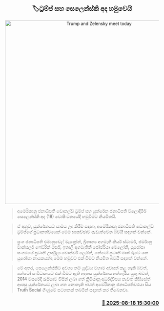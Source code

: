 <p align='center'><b><h2 align='center' title='Trump and Zelensky meet today'>🏷ට්‍රම්ප් සහ සෙලෙන්ස්කි අද හමුවෙයි</h2></b></p>
<p align='center'><img src='https://helakuru.sgp1.cdn.digitaloceanspaces.com/esana/images/lib/donald-trump-2025.jpg' width='600' alt='Trump and Zelensky meet today'></p>

> අමෙරිකානු ජනාධිපති ඩොනල්ඩ් ට්‍රම්ප් සහ යුක්රේන ජනාධිපති ව්ලොදිමීර් සෙලෙන්ස්කි අද (18) වොෂිංටනයේදී හමුවීමට නියමිතයි.

> ඒ අනුව, යුක්රේනයට සාමය උදා කිරීම සඳහා, අමෙරිකානු ජනාධිපති ඩොනල්ඩ් ට්‍රම්ප්ගේ ප්‍රධානත්වයෙන් මෙම සාකච්ඡාව පැවැත්වෙන බවයි සඳහන් වන්නේ.

> ප්‍රංශ ජනාධිපති එමානුවෙල් මැක්‍රෝන්, බ්‍රිතාන්‍ය අගමැති කියර් ස්ටාමර්, ජර්මානු චාන්සලර් ෆෙඩ්රික් මර්ස්, ඉතාලි අගමැතිනී ජෝර්ජියා මෙලෝනි, යුරෝපා සංගමයේ ප්‍රධානී උර්සුලා වොන්ඩර් ලෙයින්, නේටෝ ප්‍රධානී මාක් රුටේ යන යුරෝපා නායකයන්ද මෙම හමුවට එක් වීමට නියමිත බවයි සඳහන් වන්නේ.

> මේ අතර, සෙලෙන්ස්කිට අවශ්‍ය නම් යුද්ධය වහාම අවසන් කළ හැකි බවත්, නේටෝ සංවිධානයට එක් වීමට ඇති අදහස යුක්රේනය අත්හැරිය යුතු බවත්, 2014 වසරේදී රුසියාව විසින් ලබා ගත් ක්‍රිමියානු අර්ධද්වීපය නැවත කිසිසේත් ආපසු යුක්රේනයට ලබා ගත නොහැකි බවත් අමෙරිකානු ජනාධිපතිවරයා සිය Truth Social ගිණුමේ සටහනක් තබමින් සඳහන් කර තිබෙනවා.



<h3 align='right'><a href='https://www.helakuru.lk/esana/p/112786/'>📅 2025-08-18 15:30:00</a></h3>
